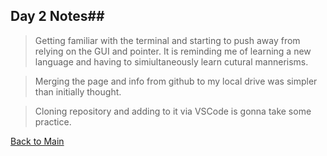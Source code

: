 ## Day 2 Notes##

> Getting familiar with the terminal and starting to push away from relying on the GUI and pointer. It is reminding me of learning a new language and having to simiultaneously learn cutural mannerisms.

> Merging the page and info from github to my local drive was simpler than initially thought.

> Cloning repository and adding to it via VSCode is gonna take some practice.

[Back to Main](README.md)
